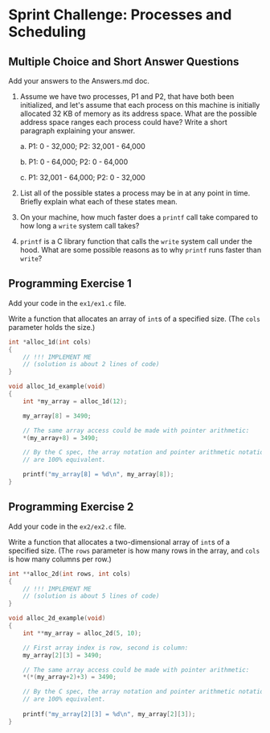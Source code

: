 # Sprint Challenge: Processes and Scheduling

## Multiple Choice and Short Answer Questions

Add your answers to the Answers.md doc.

1. Assume we have two processes, P1 and P2, that have both been initialized, and let's assume that each 
   process on this machine is initially allocated 32 KB of memory as its address space. What are the 
   possible address space ranges each process could have? Write a short paragraph explaining your answer.

	a. P1: 0 - 32,000;
	   P2: 32,001 - 64,000
	
	b. P1: 0 - 64,000;
	   P2: 0 - 64,000
	
	c. P1: 32,001 - 64,000;
	   P2: 0 - 32,000

2. List all of the possible states a process may be in at any point in time. Briefly explain what each of 
   these states mean.

3. On your machine, how much faster does a `printf` call take compared to how long a `write` system call 
   takes?

4. `printf` is a C library function that calls the `write` system call under the hood. What are some 
    possible reasons as to why `printf` runs faster than `write`?

## Programming Exercise 1

Add your code in the `ex1/ex1.c` file.

Write a function that allocates an array of `int`s of a specified size.
(The `cols` parameter holds the size.)

```c
int *alloc_1d(int cols)
{
	// !!! IMPLEMENT ME
	// (solution is about 2 lines of code)
}

void alloc_1d_example(void)
{
	int *my_array = alloc_1d(12);

	my_array[8] = 3490;

	// The same array access could be made with pointer arithmetic:
	*(my_array+8) = 3490;

	// By the C spec, the array notation and pointer arithmetic notation
	// are 100% equivalent.

	printf("my_array[8] = %d\n", my_array[8]);
}
```

## Programming Exercise 2

Add your code in the `ex2/ex2.c` file.

Write a function that allocates a two-dimensional array of `int`s of a
specified size. (The `rows` parameter is how many rows in the array, and
`cols` is how many columns per row.)

```c
int **alloc_2d(int rows, int cols)
{
	// !!! IMPLEMENT ME
	// (solution is about 5 lines of code)
}

void alloc_2d_example(void)
{
	int **my_array = alloc_2d(5, 10);

	// First array index is row, second is column:
	my_array[2][3] = 3490;

	// The same array access could be made with pointer arithmetic:
	*(*(my_array+2)+3) = 3490;

	// By the C spec, the array notation and pointer arithmetic notation
	// are 100% equivalent.
	
	printf("my_array[2][3] = %d\n", my_array[2][3]);
}
```
